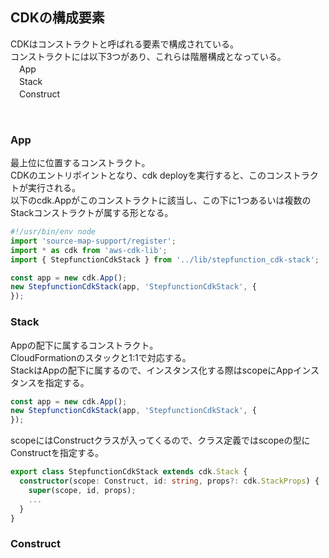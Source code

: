 ## CDKの構成要素
CDKはコンストラクトと呼ばれる要素で構成されている。  
コンストラクトには以下3つがあり、これらは階層構成となっている。  
　App  
　Stack  
　Construct  

<br>

### App
最上位に位置するコンストラクト。  
CDKのエントリポイントとなり、cdk deployを実行すると、このコンストラクトが実行される。  
以下のcdk.Appがこのコンストラクトに該当し、この下に1つあるいは複数のStackコンストラクトが属する形となる。  
```sample.ts
#!/usr/bin/env node
import 'source-map-support/register';
import * as cdk from 'aws-cdk-lib';
import { StepfunctionCdkStack } from '../lib/stepfunction_cdk-stack';

const app = new cdk.App();
new StepfunctionCdkStack(app, 'StepfunctionCdkStack', {
});
```

### Stack
Appの配下に属するコンストラクト。  
CloudFormationのスタックと1:1で対応する。  
StackはAppの配下に属するので、インスタンス化する際はscopeにAppインスタンスを指定する。
```sample.ts  
const app = new cdk.App();
new StepfunctionCdkStack(app, 'StepfunctionCdkStack', {
});
```

scopeにはConstructクラスが入ってくるので、クラス定義ではscopeの型にConstructを指定する。  
```sample.ts
export class StepfunctionCdkStack extends cdk.Stack {
  constructor(scope: Construct, id: string, props?: cdk.StackProps) {
    super(scope, id, props);
    ...
  }
}
```

### Construct